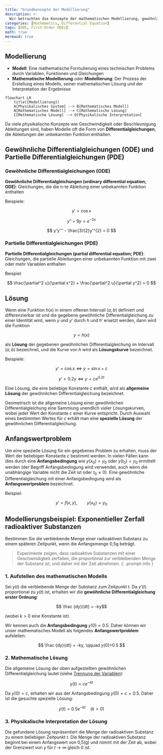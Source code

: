 ```yaml
---
title: "Grundkonzepte der Modellierung"
description: >-
  Wir betrachten die Konzepte der mathematischen Modellierung, gewöhnliche Differentialgleichungen, partielle Differentialgleichungen und Anfangswertprobleme.
categories: [Mathematics, Differential Equation]
tags: [ODE, First-Order ODEs]
math: true
mermaid: true
---
```


## Modellierung
- **Modell**: Eine mathematische Formulierung eines technischen Problems durch Variablen, Funktionen und Gleichungen
- **Mathematische Modellierung** oder **Modellierung**: Der Prozess der Erstellung eines Modells, seiner mathematischen Lösung und der Interpretation der Ergebnisse

```mermaid
flowchart LR
	title([Modellierung])
	A[Physikalisches System] --> B[Mathematisches Modell]
	B[Mathematisches Modell] --> C[Mathematische Lösung]
	C[Mathematische Lösung] --> D[Physikalische Interpretation]
```

Da viele physikalische Konzepte wie Geschwindigkeit oder Beschleunigung Ableitungen sind, haben Modelle oft die Form von **Differentialgleichungen**, die Ableitungen der unbekannten Funktion enthalten.

## Gewöhnliche Differentialgleichungen (ODE) und Partielle Differentialgleichungen (PDE)
### Gewöhnliche Differentialgleichungen (ODE)
**Gewöhnliche Differentialgleichungen (ordinary differential equation; ODE)**: Gleichungen, die die n-te Ableitung einer unbekannten Funktion enthalten

Beispiele:

$$y' = \cos x$$

$$ y'' + 9y = e^{-2x} $$

$$ y'y''' - \frac{3}{2}y'^{2} = 0 $$


### Partielle Differentialgleichungen (PDE)
**Partielle Differentialgleichungen (partial differential equation; PDE)**: Gleichungen, die partielle Ableitungen einer unbekannten Funktion mit zwei oder mehr Variablen enthalten

Beispiel:

$$ \frac{\partial^2 u}{\partial x^2} + \frac{\partial^2 u}{\partial y^2} = 0 $$

## Lösung
Wenn eine Funktion $h(x)$ in einem offenen Intervall $(a, b)$ definiert und differenzierbar ist und die gegebene gewöhnliche Differentialgleichung zu einer Identität wird, wenn $y$ und $y'$ durch $h$ und $h'$ ersetzt werden, dann wird die Funktion

$$ y = h(x) $$

als **Lösung** der gegebenen gewöhnlichen Differentialgleichung im Intervall $(a, b)$ bezeichnet, und die Kurve von $h$ wird als **Lösungskurve** bezeichnet.

Beispiele:

$$ y'=\cos x \Leftrightarrow y=\sin x+c $$

$$ y'=0.2y \Leftrightarrow y=ce^{0.2t} $$

Eine Lösung, die eine beliebige Konstante $c$ enthält, wird als **allgemeine Lösung** der gewöhnlichen Differentialgleichung bezeichnet.

Geometrisch ist die allgemeine Lösung einer gewöhnlichen Differentialgleichung eine Sammlung unendlich vieler Lösungskurven, wobei jeder Wert der Konstante $c$ einer Kurve entspricht. Durch Auswahl eines bestimmten Wertes für $c$ erhält man eine **spezielle Lösung** der gewöhnlichen Differentialgleichung.

## Anfangswertproblem
Um eine spezielle Lösung für ein gegebenes Problem zu erhalten, muss der Wert der beliebigen Konstante $c$ bestimmt werden. In vielen Fällen kann dies durch eine **Anfangsbedingung** wie $y(x_{0})=y_{0}$ oder $y(t_{0})=y_{0}$ ermittelt werden (der Begriff Anfangsbedingung wird verwendet, auch wenn die unabhängige Variable nicht die Zeit ist oder $t_{0}\neq0$). Eine gewöhnliche Differentialgleichung mit einer Anfangsbedingung wird als **Anfangswertproblem** bezeichnet.

Beispiel:

$$ y'=f(x,y),\qquad y(x_{0})=y_{0} $$

## Modellierungsbeispiel: Exponentieller Zerfall radioaktiver Substanzen
Bestimmen Sie die verbleibende Menge einer radioaktiven Substanz zu einem späteren Zeitpunkt, wenn die Anfangsmenge 0,5g beträgt.
> Experimente zeigen, dass radioaktive Substanzen mit einer Geschwindigkeit zerfallen, die proportional zur verbleibenden Menge der Substanz ist, und daher mit der Zeit abnehmen.
{: .prompt-info }

### 1. Aufstellen des mathematischen Modells
Sei $y(t)$ die verbleibende Menge der Substanz zum Zeitpunkt $t$. Da $y'(t)$ proportional zu $y(t)$ ist, erhalten wir die **gewöhnliche Differentialgleichung erster Ordnung**:

$$ \frac {dy}{dt} = -ky$$ 

(wobei $k>0$ eine Konstante ist).

Wir kennen auch die **Anfangsbedingung** $y(0)=0.5$. Daher können wir unser mathematisches Modell als folgendes **Anfangswertproblem** aufstellen:

$$ \frac {dy}{dt} = -ky, \qquad y(0)=0.5 $$

### 2. Mathematische Lösung
Die allgemeine Lösung der oben aufgestellten gewöhnlichen Differentialgleichung lautet (siehe [Trennung der Variablen](/posts/Separation-of-Variables/#modellierungsbeispiel-radiokarbondatierung-radiocarbon-dating)):

$$ y(t)=ce^{-kt} $$

Da $y(0)=c$, erhalten wir aus der Anfangsbedingung $y(0)=c=0.5$. Daher ist die gesuchte spezielle Lösung:

$$ y(t)=0.5e^{-kt} \quad(k>0)$$

### 3. Physikalische Interpretation der Lösung
Die gefundene Lösung repräsentiert die Menge der radioaktiven Substanz zu einem beliebigen Zeitpunkt $t$. Die Menge der radioaktiven Substanz beginnt bei einem Anfangswert von 0,5(g) und nimmt mit der Zeit ab, wobei der Grenzwert von $y$ für $t \to \infty$ gleich $0$ ist.